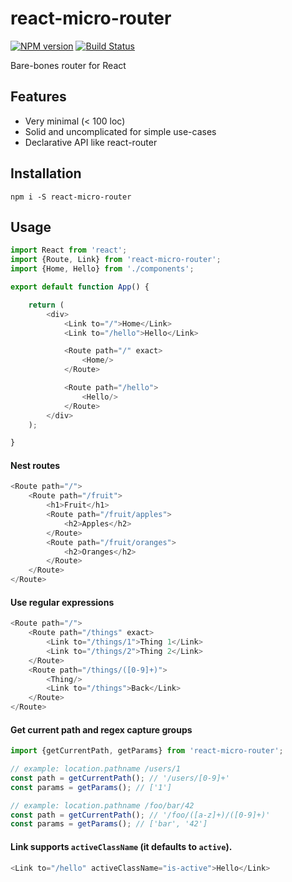# react-micro-router

[![NPM version](https://badge.fury.io/js/react-micro-router.svg)](http://badge.fury.io/js/react-micro-router) [![Build Status](https://travis-ci.org/ianmcgregor/react-micro-router.svg?branch=master)](https://travis-ci.org/ianmcgregor/react-micro-router)

Bare-bones router for React

## Features

* Very minimal (< 100 loc)
* Solid and uncomplicated for simple use-cases
* Declarative API like react-router

## Installation

```shell
npm i -S react-micro-router
```

## Usage

```javascript
import React from 'react';
import {Route, Link} from 'react-micro-router';
import {Home, Hello} from './components';

export default function App() {

    return (
        <div>
            <Link to="/">Home</Link>
            <Link to="/hello">Hello</Link>

            <Route path="/" exact>
                <Home/>
            </Route>

            <Route path="/hello">
                <Hello/>
            </Route>
        </div>
    );

}
```

#### Nest routes

```javascript
<Route path="/">
    <Route path="/fruit">
        <h1>Fruit</h1>
        <Route path="/fruit/apples">
            <h2>Apples</h2>
        </Route>
        <Route path="/fruit/oranges">
            <h2>Oranges</h2>
        </Route>
    </Route>
</Route>
```

#### Use regular expressions

```javascript
<Route path="/">
    <Route path="/things" exact>
        <Link to="/things/1">Thing 1</Link>
        <Link to="/things/2">Thing 2</Link>
    </Route>
    <Route path="/things/([0-9]+)">
        <Thing/>
        <Link to="/things">Back</Link>
    </Route>
</Route>
```

#### Get current path and regex capture groups

```javascript
import {getCurrentPath, getParams} from 'react-micro-router';

// example: location.pathname /users/1
const path = getCurrentPath(); // '/users/[0-9]+'
const params = getParams(); // ['1']

// example: location.pathname /foo/bar/42
const path = getCurrentPath(); // '/foo/([a-z]+)/([0-9]+)'
const params = getParams(); // ['bar', '42']

```

#### Link supports `activeClassName` (it defaults to `active`).

```javascript
<Link to="/hello" activeClassName="is-active">Hello</Link>
```
